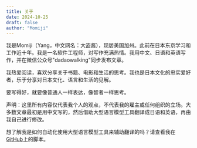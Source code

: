 ```yaml
---
title: 关于
date: 2024-10-25
draft: false
author: "Momiji"
---
```


我是Momiji（Yang，中文网名：大盗酱），现居美国加州。此前在日本东京学习和工作近十年。我是一名软件工程师，对写作充满热情。我用中文、日语和英语写作，并在微信公众号"dadaowalking"同步发布文章。

我热爱阅读，喜欢分享关于书籍、电影和生活的思考。我也是日本文化的忠实爱好者，乐于分享对日本文化、语言和生活的见解。

要写得好，就要像普通人一样表达，像智者一样思考。

声明：这里所有内容仅代表我个人的观点，不代表我的雇主或任何组织的立场。大多数文章最初是用中文写的，然后借助大型语言模型工具翻译成日语和英语，再由我自己进行修改。

想了解我是如何自动化使用大型语言模型工具来辅助翻译的吗？请查看我在[GitHub](https://github.com/hellomomiji/hellomomiji.github.io/tree/main/scripts)上的脚本。